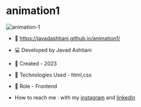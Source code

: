 # animation1
![animation-1](https://github.com/javadashtiani/animation1/assets/134012615/106d75f9-3667-4694-9db5-6c97b64c76b2)
- 🔗 https://javadashtiani.github.io/animation1/
- 💻 Developed by Javad Ashtiani
- 📆 Created - 2023
- 🔧 Technologies Used - html,css
- 🧑‍ Role - Frontend

- How to reach me : with my [instagram](https://www.instagram.com/javadashtiani_web/) and [linkedin](https://www.linkedin.com/in/javadashtiani/)
